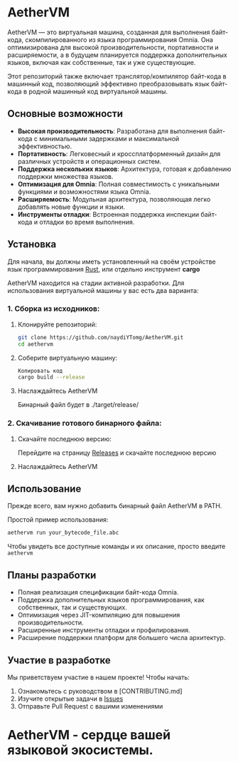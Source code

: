 # AetherVM

AetherVM — это виртуальная машина, созданная для выполнения байт-кода, скомпилированного из языка программирования Omnia. Она оптимизирована для высокой производительности, портативности и расширяемости, а в будущем планируется поддержка дополнительных языков, включая как собственные, так и уже существующие.


Этот репозиторий также включает транслятор/компилятор байт-кода в машинный код, позволяющий эффективно преобразовывать язык байт-кода в родной машинный код виртуальной машины.
## Основные возможности

- **Высокая производительность**: Разработана для выполнения байт-кода с минимальными задержками и максимальной эффективностью.
- **Портативность**: Легковесный и кроссплатформенный дизайн для различных устройств и операционных систем.
- **Поддержка нескольких языков**: Архитектура, готовая к добавлению поддержки множества языков.
- **Оптимизация для Omnia**: Полная совместимость с уникальными функциями и возможностями языка Omnia.
- **Расширяемость**: Модульная архитектура, позволяющая легко добавлять новые функции и языки.
- **Инструменты отладки**: Встроенная поддержка инспекции байт-кода и отладки во время выполнения.

## Установка
Для начала, вы должны иметь установленный на своём устройстве язык программирования [Rust](https://www.rust-lang.org/ru/), или отдельно инструмент **cargo**

AetherVM находится на стадии активной разработки. Для использования виртуальной машины у вас есть два варианта:
### 1. Сборка из исходников:
1. Клонируйте репозиторий:

    ```bash
    git clone https://github.com/naydiYTomg/AetherVM.git
    cd aethervm
    ```
2. Соберите виртуальную машину:

    ```bash
    Копировать код
    cargo build --release
   ```
3. Наслаждайтесь AetherVM 

    Бинарный файл будет в ./target/release/
### 2. Скачивание готового бинарного файла:
1. Скачайте последнюю версию:

    Перейдите на страницу [Releases](https://github.com/naydiYTomg/AetherVM/releases) и скачайте последнюю версию

2. Наслаждайтесь AetherVM

## Использование
Прежде всего, вам нужно добавить бинарный файл AetherVM в PATH.

Простой пример использования:
```bash
aethervm run your_bytecode_file.abc
```
Чтобы увидеть все доступные команды и их описание, просто введите `aethervm`
## Планы разработки
- Полная реализация спецификации байт-кода Omnia.
- Поддержка дополнительных языков программирования, как собственных, так и существующих.
- Оптимизация через JIT-компиляцию для повышения производительности.
- Расширенные инструменты отладки и профилирования.
- Расширение поддержки платформ для большего числа архитектур.
## Участие в разработке
Мы приветствуем участие в нашем проекте! Чтобы начать:

1. Ознакомьтесь с руководством в [CONTRIBUTING.md]
2. Изучите открытые задачи в [Issues](https://github.com/naydiYTomg/AetherVM/issues)
3. Отправьте Pull Request с вашими изменениями

# AetherVM - сердце вашей языковой экосистемы.





